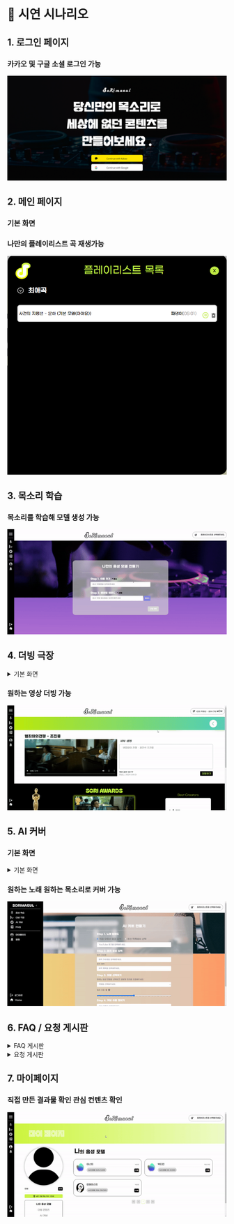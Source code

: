 # 🎤 시연 시나리오

## 1. 로그인 페이지

### 카카오 및 구글 소셜 로그인 가능

  <img src="./images/readme/login.PNG"  />

## 2. 메인 페이지

### 기본 화면

### 나만의 플레이리스트 곡 재생가능

  <img src="./images/readme/playlist.png"  />

## 3. 목소리 학습

### 목소리를 학습해 모델 생성 가능

<img src="./images/readme/voicelearning.gif"  />

## 4. 더빙 극장

<details>
<summary>기본 화면</summary>
 <img src="./images/readme/theather.gif"  />
</details>

### 원하는 영상 더빙 가능

<img src="./images/readme/theathermake.gif"  />

## 5. AI 커버

### 기본 화면

<details>
<summary>기본 화면</summary>
  <img src="./images/readme/covermain.png"  />
</details>

### 원하는 노래 원하는 목소리로 커버 가능

 <img src="./images/readme/covermake.gif"  />

## 6. FAQ / 요청 게시판

<details>
<summary>FAQ 게시판</summary>

### 사이트 이용방법 확인 가능

   <img src="./images/readme/FAQ.png"  />
</details>

<details>

### 관리자에게 요청 가능

<summary>요청 게시판</summary>
   <img src="./images/readme/request.png"  />
</details>

## 7. 마이페이지

### 직접 만든 결과물 확인 관심 컨텐츠 확인

<img src="./images/readme/mypage.gif"  />
